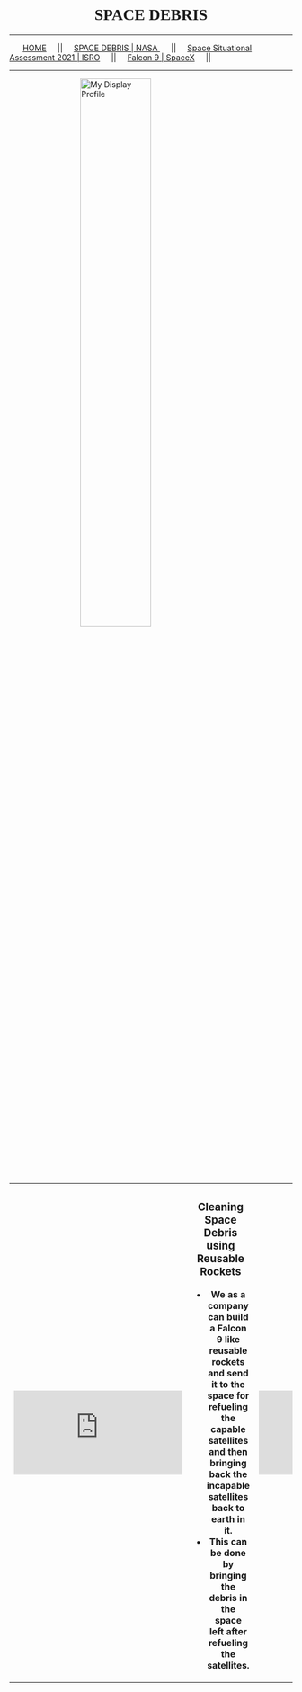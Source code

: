 <html>
<head>
    <style>
        .center {
            display: block;
            margin-left: auto;
            margin-right: auto;
            width: 50%;
        }
    </style>

</head>
<body>
    <h1 style="text-align: center; font-family:verdana;">SPACE DEBRIS</h1>
    <hr>
        &nbsp;&nbsp;&nbsp;&nbsp;&nbsp; <a href="#">HOME</a>&nbsp;&nbsp;&nbsp;&nbsp;&nbsp;||&nbsp;&nbsp;&nbsp;&nbsp;&nbsp;<a href="https://www.nasa.gov/centers/hq/library/find/bibliographies/space_debris">SPACE DEBRIS | NASA </a>&nbsp;&nbsp;&nbsp;&nbsp;&nbsp;||&nbsp;&nbsp;&nbsp;&nbsp;&nbsp;<a href="https://www.isro.gov.in/update/24-mar-2022/space-situational-assessment-2021">Space Situational Assessment 2021 | ISRO</a>&nbsp;&nbsp;&nbsp;&nbsp;&nbsp;||&nbsp;&nbsp;&nbsp;&nbsp;&nbsp;<a href="https://www.spacex.com/vehicles/falcon-9/">Falcon 9 | SpaceX</a>&nbsp;&nbsp;&nbsp;&nbsp;&nbsp;||
    <hr>
    <img class="center" src="[C:\Users\akhil\OneDrive\Pictures\space debris.jpg](https://www.google.com/imgres?imgurl=https%3A%2F%2Fnews.mit.edu%2Fsites%2Fdefault%2Ffiles%2Fimages%2F201706%2FMIT-Orbit-Debris.jpg&imgrefurl=https%3A%2F%2Fnews.mit.edu%2F2017%2Fspace-junk-shards-teflon-0619&tbnid=4HqBYe93oWguBM&vet=12ahUKEwifqOPKoZb6AhXi0qACHXpTAyQQMygJegUIARDbAQ..i&docid=TCfSzTuXVdvxpM&w=948&h=632&q=space%20junk%20background%20&ved=2ahUKEwifqOPKoZb6AhXi0qACHXpTAyQQMygJegUIARDbAQ)"
    alt = "My Display Profile">
    <table style="width:100%">
        <tr style="height:200px">
          <th style="width:28%"><iframe src="https://www.youtube.com/embed/eeQnv_IWttw" title="YouTube video player" frameborder="0" allow="accelerometer; autoplay; clipboard-write; encrypted-media; gyroscope; picture-in-picture" allowfullscreen></iframe></th>
          <th style="width:28%"><h3>Cleaning Space Debris using Reusable Rockets</h3>
        <ul>
            <li>We as a company can build a Falcon 9 like reusable rockets and send it to the space for refueling the capable satellites and then bringing back the incapable satellites back to earth in it.</li>
            <li>This can be done by bringing the debris in the space left after refueling the satellites. </li>
        </ul>
        </th>
          <th style="width:28%"><iframe src="https://www.youtube.com/embed/kFYwvhpmYAk" title="YouTube video player" frameborder="0" allow="accelerometer; autoplay; clipboard-write; encrypted-media; gyroscope; picture-in-picture" allowfullscreen></iframe></th>
        </tr>
    </table>

</body>
</html>
